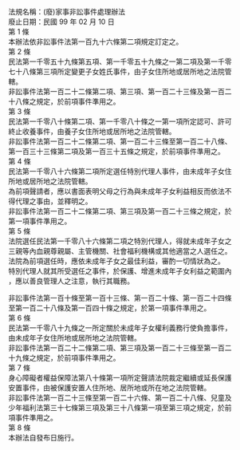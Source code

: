 法規名稱：(廢)家事非訟事件處理辦法  
廢止日期：民國 99 年 02 月 10 日  
第 1 條  
本辦法依非訟事件法第一百九十六條第二項規定訂定之。  
第 2 條  
民法第一千零五十九條第五項、第一千零五十九條之一第二項及第一千零  
七十八條第三項所定變更子女姓氏事件，由子女住所地或居所地之法院管  
轄。  
非訟事件法第一百二十二條第二項、第三項、第一百二十三條及第一百二  
十八條之規定，於前項事件準用之。  
第 3 條  
民法第一千零八十條第二項、第一千零八十條之一第一項所定認可、許可  
終止收養事件，由養子女住所地或居所地之法院管轄。  
非訟事件法第一百二十二條第二項、第一百二十三條至第一百二十八條、  
第一百三十三條第二項及第一百三十五條之規定，於前項事件準用之。  
第 4 條  
民法第一千零八十六條第二項所定選任特別代理人事件，由未成年子女住  
所地或居所地之法院管轄。  
為前項聲請者，應以書面表明父母之行為與未成年子女利益相反而依法不  
得代理之事由，並釋明之。  
非訟事件法第一百二十二條第二項、第三項及第一百二十三條之規定，於  
第一項事件準用之。  
第 5 條  
法院選任民法第一千零八十六條第二項之特別代理人，得就未成年子女之  
三親等內血親尊親屬、主管機關、社會福利機構或其他適當之人選任之。  
法院為前項選任時，應依未成年子女之最佳利益，審酌一切情狀為之。  
特別代理人就其所受選任之事件，於保護、增進未成年子女利益之範圍內  
，應以善良管理人之注意，執行其職務。  


非訟事件法第一百十條至第一百十三條、第一百二十條、第一百二十四條  
至第一百二十八條及第一百四十條之規定，於第一項事件準用之。  
第 6 條  
民法第一千零八十九條之一所定關於未成年子女權利義務行使負擔事件，  
由未成年子女住所地或居所地之法院管轄。  
非訟事件法第一百二十二條第二項、第三項及第一百二十三條至第一百二  
十九條之規定，於前項事件準用之。  
第 7 條  
身心障礙者權益保障法第八十條第一項所定聲請法院裁定繼續或延長保護  
安置事件，由被保護安置人住所地、居所地或所在地之法院管轄。  
非訟事件法第一百二十三條至第一百二十六條、第一百二十八條、兒童及  
少年福利法第三十七條第三項及第三十八條第一項至第三項之規定，於前  
項事件準用之。  
第 8 條  
本辦法自發布日施行。  


